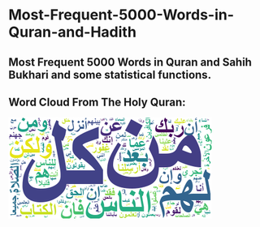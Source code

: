# Most-Frequent-5000-Words-in-Quran-and-Hadith
## Most Frequent 5000 Words in Quran and Sahih Bukhari and some statistical functions.
## Word Cloud From The Holy Quran:
![arText](arText.png)
